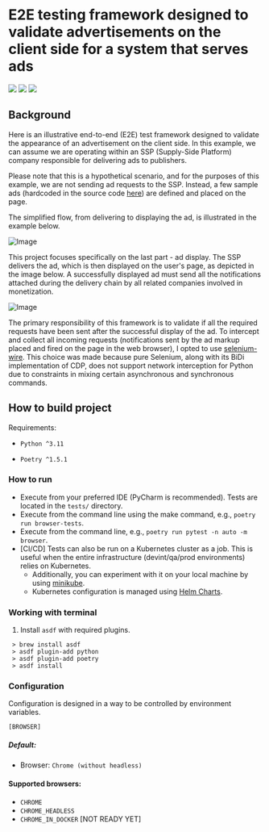 # E2E testing framework designed to validate advertisements on the client side for a system that serves ads

[<img src="https://img.shields.io/badge/development-how_to_start-blue">](https://github.com/hubzaj/network/tree/main#working-with-terminal)
[<img src="https://img.shields.io/badge/configuration-OPTIONS-yellow">](https://github.com/hubzaj/network/tree/main#configuration)
[<img src="https://img.shields.io/badge/dockerhub-images-important.svg?logo=Docker">](https://hub.docker.com/r/hubertzajac6/network)

## Background

Here is an illustrative end-to-end (E2E) test framework designed to validate the appearance of an advertisement on the client side. In this example, we can assume we are operating within an SSP (Supply-Side Platform) company responsible for delivering ads to publishers.

Please note that this is a hypothetical scenario, and for the purposes of this example, we are not sending ad requests to the SSP. Instead, a few sample ads (hardcoded in the source code [here](https://github.com/hubzaj/network/blob/bb8d33aa5d96e672eb5df76b67184f58a162ec94/network/banner/default.py#L5)) are defined and placed on the page.

The simplified flow, from delivering to displaying the ad, is illustrated in the example below.

![Image](https://github.com/hubzaj/network/assets/89909315/1cb055ec-932b-4b2f-a8b8-ee898fba2aa7)

This project focuses specifically on the last part - ad display. The SSP delivers the ad, which is then displayed on the user's page, as depicted in the image below. A successfully displayed ad must send all the notifications attached during the delivery chain by all related companies involved in monetization.

![Image](https://github.com/hubzaj/network/assets/89909315/2eb2007b-8fbd-4447-8731-e8b4d34a1e86)

The primary responsibility of this framework is to validate if all the required requests have been sent after the successful display of the ad. To intercept and collect all incoming requests (notifications sent by the ad markup placed and fired on the page in the web browser), I opted to use [selenium-wire](https://github.com/wkeeling/selenium-wire). This choice was made because pure Selenium, along with its BiDi implementation of CDP, does not support network interception for Python due to constraints in mixing certain asynchronous and synchronous commands.

## How to build project

Requirements:

-     Python ^3.11
-     Poetry ^1.5.1

### How to run

* Execute from your preferred IDE (PyCharm is recommended). Tests are located in the `tests/` directory.
* Execute from the command line using the make command, e.g., `poetry run browser-tests`.
* Execute from the command line, e.g., `poetry run pytest -n auto -m browser`.
* [CI/CD] Tests can also be run on a Kubernetes cluster as a job. This is useful when the entire infrastructure (devint/qa/prod environments) relies on Kubernetes.
  * Additionally, you can experiment with it on your local machine by using [minikube](https://minikube.sigs.k8s.io/docs/start/).
  * Kubernetes configuration is managed using [Helm Charts](https://helm.sh/docs/intro/cheatsheet/).

### Working with terminal

1. Install `asdf` with required plugins.

 ```
  > brew install asdf
  > asdf plugin-add python
  > asdf plugin-add poetry
  > asdf install
 ```

### Configuration

Configuration is designed in a way to be controlled by environment variables.

    [BROWSER]

##### Default:

* Browser: `Chrome (without headless)`

#### Supported browsers:

* `CHROME`
* `CHROME_HEADLESS`
* `CHROME_IN_DOCKER` [NOT READY YET]
